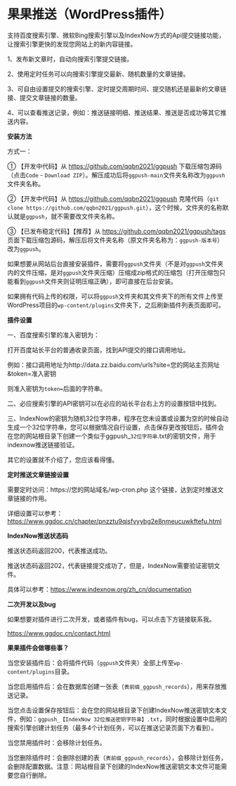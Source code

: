 # 果果推送（WordPress插件）

支持百度搜索引擎、微软Bing搜索引擎以及IndexNow方式的Api提交链接功能，让搜索引擎更快的发现您网站上的新内容链接。

1、发布新文章时，自动向搜索引擎提交链接。

2、使用定时任务可以向搜索引擎提交最新、随机数量的文章链接。

3、可自由设置提交的搜索引擎、定时提交周期时间、提交随机还是最新的文章链接、提交文章链接的数量。

4、可以查看推送记录，例如：推送链接明细、推送结果、推送是否成功等其它推送内容。

**安装方法**

方式一：

① 【开发中代码】从 https://github.com/qqbn2021/ggpush 下载压缩包源码（点击`Code` - `Download ZIP`）。解压成功后将`ggpush-main`文件夹名称改为`ggpush`文件夹名称。

② 【开发中代码】从 https://github.com/qqbn2021/ggpush 克隆代码（`git clone https://github.com/qqbn2021/ggpush.git`），这个时候，文件夹的名称默认就是`ggpush`，就不需要改文件夹名称。

③ 【已发布稳定代码】【推荐】从 https://github.com/qqbn2021/ggpush/tags 页面下载压缩包源码，解压后将文件夹名称（原文件夹名称为：`ggpush-版本号`）改为`ggpush`。

如果想要从网站后台直接安装插件，需要将`ggpush`文件夹（不是对`ggpush`文件夹内的文件压缩，是对`ggpush`文件夹压缩）压缩成zip格式的压缩包（打开压缩包只能看到`ggpush`文件夹则证明压缩正确），即可直接在后台安装。

如果拥有代码上传的权限，可以将`ggpush`文件夹和其文件夹下的所有文件上传至WordPress项目的`wp-content/plugins`文件夹下，之后刷新插件列表页面即可。

**插件设置**

一、百度搜索引擎的准入密钥为：

打开百度站长平台的普通收录页面，找到API提交的接口调用地址。

例如：接口调用地址为http://data.zz.baidu.com/urls?site=您的网站主页网址&token=准入密钥

则准入密钥为`token=`后面的字符串。

二、必应搜索引擎的API密钥可以在必应的站长平台右上方的设置按钮中找到。

三、IndexNow的密钥为随机32位字符串，程序在您未设置或设置为空的时候自动生成一个32位字符串，您可以根据情况自行设置，点击保存更改按钮后，插件会在您的网站根目录下创建一个类似于ggpush_`32位字符串`.txt的密钥文件，用于indexnow推送链接验证。

其它的设置就不介绍了，您应该看得懂。

**定时推送文章链接设置**

需要定时访问：https://您的网站域名/wp-cron.php 这个链接，达到定时推送文章链接的作用。

详细设置可以参考：https://www.ggdoc.cn/chapter/pnzztu9qisfvyybg2e8nmeucuwkftefu.html

**IndexNow推送状态码**

推送状态码返回200，代表推送成功。

推送状态码返回202，代表链接提交成功了，但是，IndexNow需要验证密钥文件。

具体可以参考：https://www.indexnow.org/zh_cn/documentation

**二次开发以及bug**

如果想要对插件进行二次开发，或者插件有bug，可以点击下方链接联系我。

https://www.ggdoc.cn/contact.html

**果果插件会做哪些事？**

当您安装插件后：会将插件代码（`ggpush`文件夹）全部上传至`wp-content/plugins`目录。

当您启用插件后：会在数据库创建一张表（`表前缀_ggpush_records`），用来存放推送记录。

当您点击设置保存按钮后：会在您的网站根目录下创建IndexNow推送密钥文本文件，例如：`ggpush_【IndexNow 32位推送密钥字符串】.txt`，同时根据设置中启用的搜索引擎创建计划任务（最多4个计划任务，可以在推送记录页面下方看到）。

当您禁用插件时：会移除计划任务。

当您删除插件时：会删除创建的表（`表前缀_ggpush_records`），会移除计划任务，会删除配置数据。注意：网站根目录下创建的IndexNow推送密钥文本文件可能需要您自行删除。

